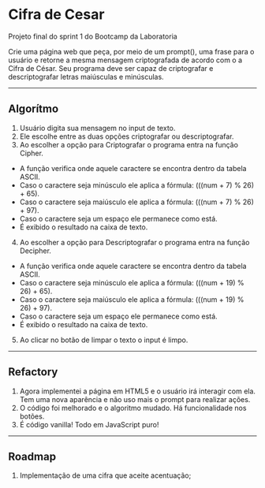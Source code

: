 # Cifra de Cesar

Projeto final do sprint 1 do Bootcamp da Laboratoria

Crie uma página web que peça, por meio de um prompt(), uma frase para o usuário e retorne a mesma mensagem criptografada de acordo com o a Cifra de César. Seu programa deve ser capaz de criptografar e descriptografar letras maiúsculas e minúsculas.


----
## Algorítmo
1. Usuário digita sua mensagem no input de texto.
2. Ele escolhe entre as duas opções criptografar ou descriptografar.
3. Ao escolher a opção para Criptografar o programa entra na função Cipher.
 * A função verifica onde aquele caractere se encontra dentro da tabela ASCII.
 * Caso o caractere seja minúsculo ele aplica a fórmula: (((num + 7) % 26) + 65).
 * Caso o caractere seja maiúsculo ele aplica a fórmula: (((num + 7) % 26) + 97).
 * Caso o caractere seja um espaço ele permanece como está.
 * É exibido o resultado na caixa de texto.
4. Ao escolher a opção para Descriptografar o programa entra na função Decipher.
 * A função verifica onde aquele caractere se encontra dentro da tabela ASCII.
 * Caso o caractere seja minúsculo ele aplica a fórmula: (((num + 19) % 26) + 65).
 * Caso o caractere seja maiúsculo ele aplica a fórmula: (((num + 19) % 26) + 97).
 * Caso o caractere seja um espaço ele permanece como está.
 * É exibido o resultado na caixa de texto.
5. Ao clicar no botão de limpar o texto o input é limpo.
---
## Refactory
1. Agora implementei a página em HTML5 e o usuário irá interagir com ela. Tem uma nova aparência e não uso mais o prompt para realizar ações.
2. O código foi melhorado e o algoritmo mudado. Há funcionalidade nos botões.
3. É código vanilla! Todo em JavaScript puro!

---
## Roadmap
1. Implementação de uma cifra que aceite acentuação;